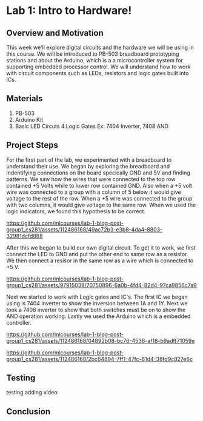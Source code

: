   # Lab 1: Intro to Hardware!

## Overview and Motivation
This week we'll explore digital circuits and the hardware we will be using in this course. We will be introduced to PB-503 breadboard prototyping stations and about the Arduino, which is a a microcontroller system for supporting embedded processor control. We will understand how to work with circuit components such as LEDs, resistors and logic gates built into ICs.

## Materials
1. PB-503
2. Arduino Kit
3. Basic LED Circuts
4.Logic Gates Ex: 7404 Inverter, 7408 AND
## Project Steps
For the first part of the lab, we experimented with a breadboard to understand their use. We began by exploring the breadboard and indentifying connections on the board specically GND and 5V and finding patterns. We saw how the wires that were connected to the top row contained +5 Volts while to lower row contained GND. Also when a +5 volt wire was connected to a group with a column of 5 below it would give voltage to the rest of the row. When a +5 wire was connected to the group with two columns, it would give voltage to the same row. When we used the logic indicators, we found this hypothesis to be correct. 

https://github.com/mlcourses/lab-1-blog-post-group1_cs281/assets/112486168/49ac72b3-e3b8-4da4-8803-32981dcfd888


After this we began to build our own digital circuit. To get it to work, we first connect the LED to GND and put the other end to same row as a resistor. We then connect a resisor in the same row as a wire which is connected to +5 V.

https://github.com/mlcourses/lab-1-blog-post-group1_cs281/assets/97915038/70750896-6a0b-4fd4-82d4-97ca9856c7a9

Next we started to work with Logic gates and IC's. The first IC we began using is 7404 Inverter to show the inversion between 1A and 1Y. Next we took a 7408 inverter to show that both switches must be on to show the AND operation working. Lastly we used the Arduino which is a embedded controller.


https://github.com/mlcourses/lab-1-blog-post-group1_cs281/assets/112486168/04892b08-bc76-4536-af18-b9adff71059e








https://github.com/mlcourses/lab-1-blog-post-group1_cs281/assets/112486168/2bc64894-7ff1-47fc-81d4-38fd9c827e6c




## Testing

testing adding video:







## Conclusion




